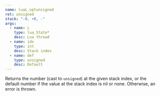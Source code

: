 ```yaml
---
name: luaL_optunsigned
ret: unsigned
stack: "-0, +0, -"
args:
  - name: L
    type: lua_State*
    desc: Lua thread
  - name: idx
    type: int
    desc: Stack index
  - name: def
    type: unsigned
    desc: Default
---
```


Returns the number (cast to `unsigned`) at the given stack index, or the default number if the value at the stack index is nil or none. Otherwise, an error is thrown.
